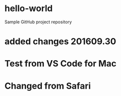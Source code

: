 # hello-world
Sample GitHub project repository
# added changes 201609.30
# Test from VS Code for Mac
# Changed from Safari
